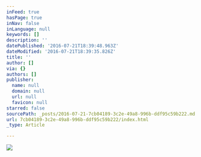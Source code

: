 ```yaml
---
inFeed: true
hasPage: true
inNav: false
inLanguage: null
keywords: []
description: ''
datePublished: '2016-07-21T18:39:48.963Z'
dateModified: '2016-07-21T18:39:35.826Z'
title: ''
author: []
via: {}
authors: []
publisher:
  name: null
  domain: null
  url: null
  favicon: null
starred: false
sourcePath: _posts/2016-07-21-7cb04189-3c2e-49a8-996b-ddf95c59b222.md
url: 7cb04189-3c2e-49a8-996b-ddf95c59b222/index.html
_type: Article

---
```

![](https://the-grid-user-content.s3-us-west-2.amazonaws.com/38e6abdc-20fe-4029-9cb9-f07970911768.jpg)
